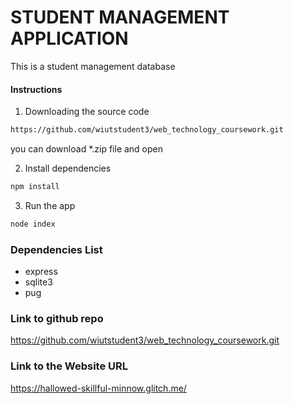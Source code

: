 # STUDENT MANAGEMENT APPLICATION

This is a student management database

#### Instructions

1. Downloading the source code

```bash
https://github.com/wiutstudent3/web_technology_coursework.git
```

you can download \*.zip file and open

2. Install dependencies

```bash
npm install
```

3. Run the app

```bash
node index
```

### Dependencies List

- express
- sqlite3
- pug

### Link to github repo
https://github.com/wiutstudent3/web_technology_coursework.git

### Link to the Website URL
https://hallowed-skillful-minnow.glitch.me/

